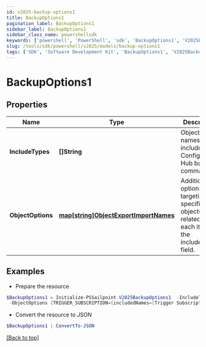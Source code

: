 ```yaml
---
id: v2025-backup-options1
title: BackupOptions1
pagination_label: BackupOptions1
sidebar_label: BackupOptions1
sidebar_class_name: powershellsdk
keywords: ['powershell', 'PowerShell', 'sdk', 'BackupOptions1', 'V2025BackupOptions1'] 
slug: /tools/sdk/powershell/v2025/models/backup-options1
tags: ['SDK', 'Software Development Kit', 'BackupOptions1', 'V2025BackupOptions1']
---
```



# BackupOptions1

## Properties

Name | Type | Description | Notes
------------ | ------------- | ------------- | -------------
**IncludeTypes** | **[]String** | Object type names to be included in a Configuration Hub backup command. | [optional] 
**ObjectOptions** | [**map[string]ObjectExportImportNames**](object-export-import-names) | Additional options targeting specific objects related to each item in the includeTypes field. | [optional] 

## Examples

- Prepare the resource
```powershell
$BackupOptions1 = Initialize-PSSailpoint.V2025BackupOptions1  -IncludeTypes null `
 -ObjectOptions {TRIGGER_SUBSCRIPTION={includedNames=[Trigger Subscription name]}}
```

- Convert the resource to JSON
```powershell
$BackupOptions1 | ConvertTo-JSON
```


[[Back to top]](#) 

